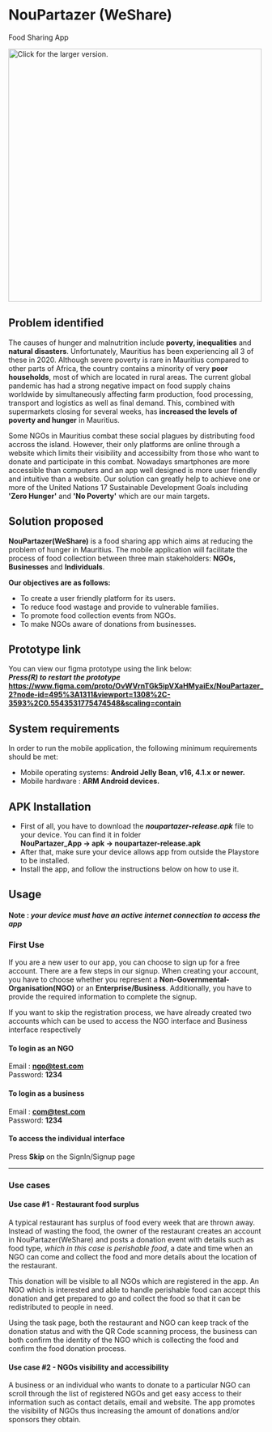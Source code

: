 # NouPartazer (WeShare)
Food Sharing App

<a href="https://drive.google.com/uc?export=view&id=1SLaJFSs542l1HZ7zWxCYHRHsTtjOOzHO"><img src="https://drive.google.com/uc?export=view&id=1SLaJFSs542l1HZ7zWxCYHRHsTtjOOzHO" style="width: 500px; max-width: 100%; height: auto" title="Click for the larger version." /></a>

## Problem identified
The causes of hunger and malnutrition include **poverty, inequalities** and **natural disasters**. Unfortunately, Mauritius has been experiencing all 3 of these in 2020. Although severe poverty is rare in Mauritius compared to other parts of Africa, the country contains a minority of very **poor households**, most of which are located in rural areas. The current global pandemic has had a strong negative impact on food supply chains worldwide by simultaneously affecting farm production, food processing, transport and logistics as well as final demand. This, combined with supermarkets closing for several weeks, has **increased the levels of poverty and hunger** in Mauritius.

Some NGOs in Mauritius combat these social plagues by distributing food accross the island. However, their only platforms are online through a website which limits their visibility and accessibilty from those who want to donate and participate in this combat. Nowadays smartphones are more accessible than computers and an app well designed is more user friendly and intuitive than a website. Our solution can greatly help to achieve one or more of the United Nations 17 Sustainable Development Goals including **'Zero Hunger'** and **'No Poverty'** which are our main targets.

## Solution proposed
**NouPartazer(WeShare)** is a food sharing app which aims at reducing the problem of hunger in Mauritius. The mobile application will facilitate the process of food collection between three main stakeholders: **NGOs, Businesses** and **Individuals**.

**Our objectives are as follows:**
- To create a user friendly platform for its users.
- To reduce food wastage and provide to vulnerable families.
- To promote food collection events from NGOs.
- To make NGOs aware of donations from businesses.

## Prototype link
You can view our figma prototype using the link below:<br>
***Press(R) to restart the prototype*** <br>
**https://www.figma.com/proto/OvWVrnTGk5ipVXaHMyaiEx/NouPartazer_2?node-id=495%3A1311&viewport=1308%2C-3593%2C0.5543531775474548&scaling=contain**

## System requirements
In order to run the mobile application, the following minimum requirements should be met:
- Mobile operating systems: **Android Jelly Bean, v16, 4.1.x or newer.**
- Mobile hardware         : **ARM Android devices.**

## APK Installation
- First of all, you have to download the ***noupartazer-release.apk*** file to your device. You can find it in folder <br>**NouPartazer_App -> apk -> noupartazer-release.apk**
- After that, make sure your device allows app from outside the Playstore to be installed.
- Install the app, and follow the instructions below on how to use it.

## Usage
#### Note : *your device must have an active internet connection to access the app*
### First Use
If you are a new user to our app, you can choose to sign up for a free account. There are a few steps in our signup. When creating your account, you have to choose whether you represent a **Non-Governmental-Organisation(NGO)** or an **Enterprise/Business**. Additionally, you have to provide the required information to complete the signup.

If you want to skip the registration process, we have already created two accounts which can be used to access the NGO interface and Business interface respectively

#### To login as an NGO
Email   : **ngo@test.com**<br>
Password: **1234**</br>

#### To login as a business
Email   : **com@test.com**<br>
Password: **1234**</br>

#### To access the individual interface
Press **Skip** on the SignIn/Signup page

---

### Use cases
#### Use case #1 - Restaurant food surplus
A typical restaurant has surplus of food every week that are thrown away. Instead of wasting the food, the owner of the restaurant creates an account in NouPartazer(WeShare) and posts a donation event with details such as food type, *which in this case is perishable food*, a date and time when an NGO can come and collect the food and more details about the location of the restaurant.<br>

This donation will be visible to all NGOs which are registered in the app. An NGO which is interested and able to handle perishable food can accept this donation and get prepared to go and collect the food so that it can be redistributed to people in need.

Using the task page, both the restaurant and NGO can keep track of the donation status and with the QR Code scanning process, the business can both confirm the identity of the NGO which is collecting the food and confirm the food donation process.

#### Use case #2 - NGOs visibility and accessibility
A business or an individual who wants to donate to a particular NGO can scroll through the list of registered NGOs and get easy access to their information such as contact details, email and website. The app promotes the visibility of NGOs thus increasing the amount of donations and/or sponsors they obtain.
